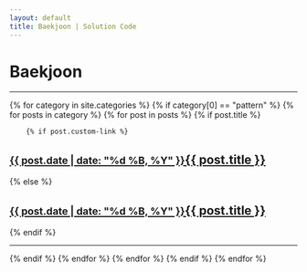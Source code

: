 ```yaml
---
layout: default
title: Baekjoon | Solution Code
---
```


<h1>Baekjoon</h1>
<hr/>

{% for category in site.categories %}
{% if category[0] == "pattern" %}
    {% for posts in category %}
    {% for post in posts %}
{% if post.title %}

		{% if post.custom-link %}
<h2><a href="{{ post.custom-link }}"><small>{{ post.date | date: "%d %B, %Y" }}</small>{{ post.title }}</a></h2>
		{% else %}
<h2><a href="{{ post.url }}"><small>{{ post.date | date: "%d %B, %Y" }}</small>{{ post.title }}</a></h2>
		{% endif %}
<hr/>

{% endif %}
   {% endfor %}
   {% endfor %}
{% endif %}
{% endfor %}
